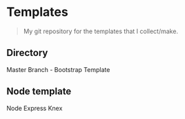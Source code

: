 # Templates

> My git repository for the templates that I collect/make.

## Directory
Master Branch - Bootstrap Template

## Node template
Node
Express
Knex
